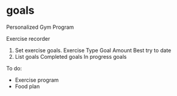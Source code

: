 # goals

Personalized Gym Program

Exercise recorder

1.	Set exercise goals.
  Exercise
  Type
		Goal Amount
		Best try to date
2.	List goals
  Completed goals
  In progress goals

To do:

*  Exercise program
*  Food plan

